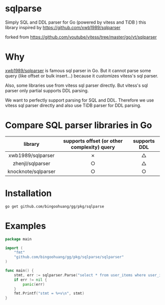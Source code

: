 # sqlparse

Simply SQL and DDL parser for Go (powered by vitess and TiDB )
this library inspired by https://github.com/xwb1989/sqlparser

forked from https://github.com/youtube/vitess/tree/master/go/vt/sqlparser

# Why

[xwb1989/sqlparser](https://github.com/xwb1989/sqlparser) is famous sql parser in Go.
But it cannot parse some query (like offset or bulk insert...) because it customizes vitess's sql parser.

Also, some libraries use from vitess sql parser directly. But vitess's sql parser only partial supports DDL parsing.

We want to perfectly support parsing for SQL and DDL.
Therefore we use vitess sql parser directly and also use TiDB parser for DDL parsing.

# Compare SQL parser libraries in Go

| library | supports offset (or other complexity) query | supports DDL |
|:---:|:---:|:---:|
|xwb1989/sqlparser |✗ | △|
|zhenjl/sqlparser | ○|△ |
|knocknote/sqlparser|○|○|

# Installation

```
go get github.com/bingoohuang/gg/pkg/sqlparse
```

# Examples

```go
package main

import (
 	"fmt"
	"github.com/bingoohuang/gg/pkg/sqlparse/sqlparser"
)

func main() {
	stmt, err := sqlparser.Parse("select * from user_items where user_id=1 order by created_at limit 3 offset 10")
	if err != nil {
		panic(err)
	}
	fmt.Printf("stmt = %+v\n", stmt)
}
```
